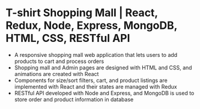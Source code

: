 # T-shirt Shopping Mall | React, Redux, Node, Express, MongoDB, HTML, CSS, RESTful API

- A responsive shopping mall web application that lets users to add products to cart and process orders
- Shopping mall and Admin pages are designed with HTML and CSS, and animations are created with React
- Components for size/sort filters, cart, and product listings are implemented with React and their states are managed with Redux
- RESTful API developed with Node and Express, and MongoDB is used to store order and product information in database




